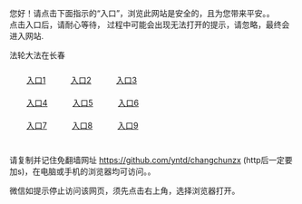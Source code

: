 您好！请点击下面指示的“入口”，浏览此网站是安全的，且为您带来平安。。 <br/>
点击入口后，请耐心等待， 过程中可能会出现无法打开的提示，请忽略，最终会进入网站. </br>

法轮大法在长春<br/>
<div style="padding:10px"><a style="margin:20px" target="_blank" href="https://d1ye9ixomjczdi.cloudfront.net/2Qpsp?pzugq" id="ccLink1" rel="nofollow">入口1</a> <a target="_blank" style="margin:20px" href="https://d1psuvgzw2e84n.cloudfront.net/2Qpsp?txpbpr" id="ccLink2" rel="nofollow">入口2</a> <a style="margin:20px" target="_blank" href="https://d1c7nm4rbzh4kf.cloudfront.net/2Qpsp?gbhcqnjz" id="ccLink3" rel="nofollow">入口3</a></div>

<div style="padding:10px" ><a style="margin:20px" target="_blank" href="https://d1ye9ixomjczdi.cloudfront.net/2Qpsp?pzugq" id="ccLink4" rel="nofollow">入口4</a> <a style="margin:20px" href="https://d1psuvgzw2e84n.cloudfront.net/2Qpsp?txpbpr" target="_blank" id="ccLink5" rel="nofollow">入口5</a> <a style="margin:20px" href="https://d1c7nm4rbzh4kf.cloudfront.net/2Qpsp?gbhcqnjz" target="_blank" id="ccLink6" rel="nofollow">入口6</a></div>

<div style="padding:10px"><a style="margin:20px" target="_blank" href="https://d1ye9ixomjczdi.cloudfront.net/2Qpsp?pzugq" id="ccLink7" rel="nofollow">入口7</a> <a style="margin:20px" href="https://d1psuvgzw2e84n.cloudfront.net/2Qpsp?txpbpr" target="_blank" id="ccLink8" rel="nofollow">入口8</a> <a style="margin:20px" target="_blank" href="https://d1c7nm4rbzh4kf.cloudfront.net/2Qpsp?gbhcqnjz" id="ccLink9" rel="nofollow">入口9</a></div>

<br/>



请复制并记住免翻墙网址 https://github.com/yntd/changchunzx (http后一定要加s)，在电脑或手机的浏览器均可访问。。<br/>

微信如提示停止访问该网页，须先点击右上角，选择浏览器打开。

